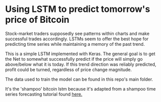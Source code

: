 # Using LSTM to predict tomorrow's price of Bitcoin

Stock-market traders supposedly see patterns within charts and make successful trades accordingly.
LSTMs seem to offer the best hope for predicting time series while maintaining a memory of the past trend.

This is a simple LSTM implemented with Keras. The general goal is to get the Net to somewhat successfully predict if the price will simply go above/below what it is today. If this trend direction was reliably predicted, profit could be turned, regardless of price change magnitude. 

The data used to train the model can be found in this repo's main folder.

It's the 'shampoo' bitcoin lstm because it's adapted from a shampoo time series forecasting tutorial found [here.](https://machinelearningmastery.com/time-series-forecasting-long-short-term-memory-network-python/)
